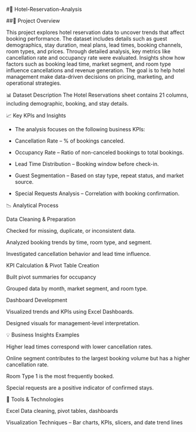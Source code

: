 #🏨 Hotel-Reservation-Analysis

##📘 Project Overview

This project explores hotel reservation data to uncover trends that affect booking performance. The dataset includes details such as guest demographics, stay duration, meal plans, lead times, booking channels, room types, and prices. Through detailed analysis, key metrics like cancellation rate and occupancy rate were evaluated. Insights show how factors such as booking lead time, market segment, and room type influence cancellations and revenue generation. The goal is to help hotel management make data-driven decisions on pricing, marketing, and operational strategies.

📊 Dataset Description
The Hotel Reservations sheet contains 21 columns, including demographic, booking, and stay details.

📈 Key KPIs and Insights

- The analysis focuses on the following business KPIs:

- Cancellation Rate – % of bookings canceled.

- Occupancy Rate – Ratio of non-canceled bookings to total bookings.

- Lead Time Distribution – Booking window before check-in.

- Guest Segmentation – Based on stay type, repeat status, and market source.

- Special Requests Analysis – Correlation with booking confirmation.

📉 Analytical Process

Data Cleaning & Preparation

Checked for missing, duplicate, or inconsistent data.

Analyzed booking trends by time, room type, and segment.

Investigated cancellation behavior and lead time influence.

KPI Calculation & Pivot Table Creation

Built pivot summaries for occupancy

Grouped data by month, market segment, and room type.

Dashboard Development

Visualized trends and KPIs using Excel Dashboards.

Designed visuals for management-level interpretation.

💡 Business Insights Examples

Higher lead times correspond with lower cancellation rates.

Online segment contributes to the largest booking volume but has a higher cancellation rate.

Room Type 1 is the most frequently booked.

Special requests are a positive indicator of confirmed stays.

🧰 Tools & Technologies

Excel Data cleaning, pivot tables, dashboards

Visualization Techniques – Bar charts, KPIs, slicers, and date trend lines
